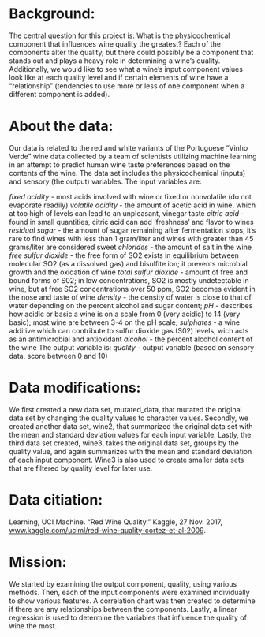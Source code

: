 # Background:

The central question for this project is: What is the physicochemical component that influences wine quality the greatest? Each of the components alter the quality, but there could possibly be a component that stands out and plays a heavy role in determining a wine’s quality. Additionally, we would like to see what a wine’s input component values look like at each quality level and if certain elements of wine have a “relationship” (tendencies to use more or less of one component when a different component is added).

# About the data:

Our data is related to the red and white variants of the Portuguese “Vinho Verde” wine data collected by a team of scientists utilizing machine learning in an attempt to predict human wine taste preferences based on the contents of the wine. The data set includes the physicochemical (inputs) and sensory (the output) variables. The input variables are:

*fixed acidity* - most acids involved with wine or fixed or nonvolatile (do not evaporate readily)
*volatile acidity* - the amount of acetic acid in wine, which at too high of levels can lead to an unpleasant, vinegar taste
*citric acid* - found in small quantities, citric acid can add ‘freshness’ and flavor to wines
*residual sugar* - the amount of sugar remaining after fermentation stops, it’s rare to find wines with less than 1 gram/liter and wines with greater than 45 grams/liter are considered sweet
*chlorides* - the amount of salt in the wine
*free sulfur dioxide* - the free form of SO2 exists in equilibrium between molecular SO2 (as a dissolved gas) and bisulfite ion; it prevents microbial growth and the oxidation of wine
*total sulfur dioxide* - amount of free and bound forms of S02; in low concentrations, SO2 is mostly undetectable in wine, but at free SO2 concentrations over 50 ppm, SO2 becomes evident in the nose and taste of wine
*density* - the density of water is close to that of water depending on the percent alcohol and sugar content;
*pH* - describes how acidic or basic a wine is on a scale from 0 (very acidic) to 14 (very basic); most wine are between 3-4 on the pH scale;
*sulphates* - a wine additive which can contribute to sulfur dioxide gas (S02) levels, wich acts as an antimicrobial and antioxidant
*alcohol* - the percent alcohol content of the wine
The output variable is:
*quality* - output variable (based on sensory data, score between 0 and 10)

# Data modifications:

We first created a new data set, mutated_data, that mutated the original data set by changing the quality values to character values. Secondly, we created another data set, wine2, that summarized the original data set with the mean and standard deviation values for each input variable. Lastly, the third data set created, wine3, takes the original data set, groups by the quality value, and again summarizes with the mean and standard deviation of each input component. Wine3 is also used to create smaller data sets that are filtered by quality level for later use.

# Data citiation:

Learning, UCI Machine. “Red Wine Quality.” Kaggle, 27 Nov. 2017, www.kaggle.com/uciml/red-wine-quality-cortez-et-al-2009.

# Mission:

We started by examining the output component, quality, using various methods. Then, each of the input components were examined individually to show various features. A correlation chart was then created to determine if there are any relationships between the components. Lastly, a linear regression is used to determine the variables that influence the quality of wine the most.
